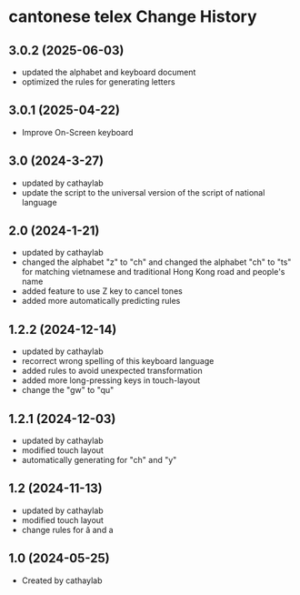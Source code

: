 cantonese telex Change History
====================

3.0.2 (2025-06-03)
----------------
* updated the alphabet and keyboard document
* optimized the rules for generating letters

3.0.1 (2025-04-22)
----------------
* Improve On-Screen keyboard

3.0 (2024-3-27)
----------------
* updated by cathaylab
* update the script to the universal version of the script of national language

2.0 (2024-1-21)
----------------
* updated by cathaylab
* changed the alphabet "z" to "ch" and changed the alphabet "ch" to "ts" for matching vietnamese and traditional Hong Kong road and people's name
* added feature to use Z key to cancel tones
* added more automatically predicting rules

1.2.2 (2024-12-14)
----------------
* updated by cathaylab
* recorrect wrong spelling of this keyboard language
* added rules to avoid unexpected transformation
* added more long-pressing keys in touch-layout
* change the "gw" to "qu"

1.2.1 (2024-12-03)
----------------
* updated by cathaylab
* modified touch layout
* automatically generating for "ch" and "y"

1.2 (2024-11-13)
----------------
* updated by cathaylab
* modified touch layout
* change rules for â and a

1.0 (2024-05-25)
----------------
* Created by cathaylab
